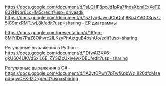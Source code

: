 https://docs.google.com/document/d/1sLQHF8pxJd1pRa7fhdsXbmIExXeTZ8J2HNbr0LcHM5c/edit?usp=drivesdk
https://docs.google.com/document/d/1sZfyq6JweJCbQnfj8KnJYVG0Sps7z5IC9mxRMT_wL8k/edit?usp=sharing - ER диаграммы

https://docs.google.com/presentation/d/16fgn-8MlYIDa7PaZ8Oihvrc2ILKzyPhAxtguB4oshUo/edit?usp=sharing

Регулярные выражения в Python - https://docs.google.com/document/d/1DfwAl3XX6-gkU604UKVdSxlL6E_ZY3iZcUxjyewxDEU/edit?usp=sharing

Регулярные выражения в C# - https://docs.google.com/document/d/1A2ytDPwY7pTwfKpbWz_il20dfcMsapd5gwCEX-lzDrg/edit?usp=sharing
